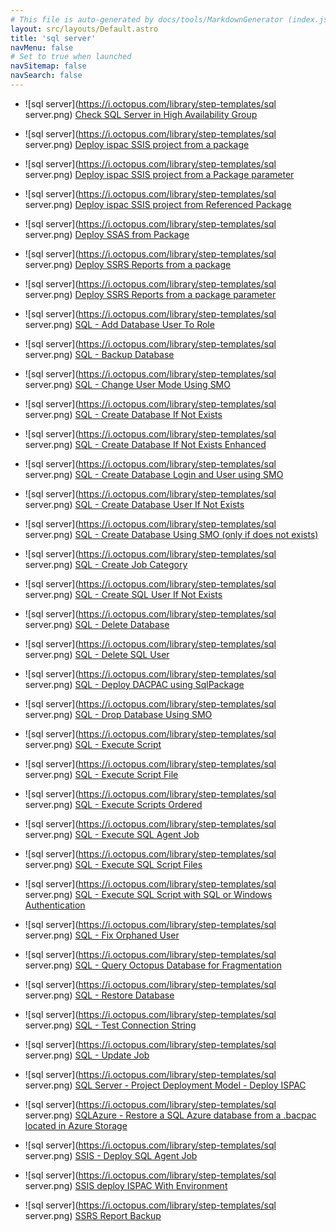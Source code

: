 ```yaml
---
# This file is auto-generated by docs/tools/MarkdownGenerator (index.js)
layout: src/layouts/Default.astro
title: 'sql server'
navMenu: false
# Set to true when launched
navSitemap: false
navSearch: false
---
```


<ul>

<li>

![sql server](https://i.octopus.com/library/step-templates/sql server.png) [Check SQL Server in High Availability Group](/integrations/sql-server/check-sql-server-in-high-availability-group)

</li>
        
<li>

![sql server](https://i.octopus.com/library/step-templates/sql server.png) [Deploy ispac SSIS project from a package](/integrations/sql-server/deploy-ispac-ssis-project-from-a-package)

</li>
        
<li>

![sql server](https://i.octopus.com/library/step-templates/sql server.png) [Deploy ispac SSIS project from a Package parameter](/integrations/sql-server/deploy-ispac-ssis-project-from-a-package-parameter)

</li>
        
<li>

![sql server](https://i.octopus.com/library/step-templates/sql server.png) [Deploy ispac SSIS project from Referenced Package](/integrations/sql-server/deploy-ispac-ssis-project-from-referenced-package)

</li>
        
<li>

![sql server](https://i.octopus.com/library/step-templates/sql server.png) [Deploy SSAS from Package](/integrations/sql-server/deploy-ssas-from-package)

</li>
        
<li>

![sql server](https://i.octopus.com/library/step-templates/sql server.png) [Deploy SSRS Reports from a package](/integrations/sql-server/deploy-ssrs-reports-from-a-package)

</li>
        
<li>

![sql server](https://i.octopus.com/library/step-templates/sql server.png) [Deploy SSRS Reports from a package parameter](/integrations/sql-server/deploy-ssrs-reports-from-a-package-parameter)

</li>
        
<li>

![sql server](https://i.octopus.com/library/step-templates/sql server.png) [SQL - Add Database User To Role](/integrations/sql-server/sql-add-database-user-to-role)

</li>
        
<li>

![sql server](https://i.octopus.com/library/step-templates/sql server.png) [SQL - Backup Database](/integrations/sql-server/sql-backup-database)

</li>
        
<li>

![sql server](https://i.octopus.com/library/step-templates/sql server.png) [SQL - Change User Mode Using SMO](/integrations/sql-server/sql-change-user-mode-using-smo)

</li>
        
<li>

![sql server](https://i.octopus.com/library/step-templates/sql server.png) [SQL - Create Database If Not Exists](/integrations/sql-server/sql-create-database-if-not-exists)

</li>
        
<li>

![sql server](https://i.octopus.com/library/step-templates/sql server.png) [SQL - Create Database If Not Exists Enhanced](/integrations/sql-server/sql-create-database-if-not-exists-enhanced)

</li>
        
<li>

![sql server](https://i.octopus.com/library/step-templates/sql server.png) [SQL - Create Database Login and User using SMO](/integrations/sql-server/sql-create-database-login-and-user-using-smo)

</li>
        
<li>

![sql server](https://i.octopus.com/library/step-templates/sql server.png) [SQL - Create Database User If Not Exists](/integrations/sql-server/sql-create-database-user-if-not-exists)

</li>
        
<li>

![sql server](https://i.octopus.com/library/step-templates/sql server.png) [SQL - Create Database Using SMO (only if does not exists)](/integrations/sql-server/sql-create-database-using-smo-(only-if-does-not-exists))

</li>
        
<li>

![sql server](https://i.octopus.com/library/step-templates/sql server.png) [SQL - Create Job Category](/integrations/sql-server/sql-create-job-category)

</li>
        
<li>

![sql server](https://i.octopus.com/library/step-templates/sql server.png) [SQL - Create SQL User If Not Exists](/integrations/sql-server/sql-create-sql-user-if-not-exists)

</li>
        
<li>

![sql server](https://i.octopus.com/library/step-templates/sql server.png) [SQL - Delete Database](/integrations/sql-server/sql-delete-database)

</li>
        
<li>

![sql server](https://i.octopus.com/library/step-templates/sql server.png) [SQL - Delete SQL User](/integrations/sql-server/sql-delete-sql-user)

</li>
        
<li>

![sql server](https://i.octopus.com/library/step-templates/sql server.png) [SQL - Deploy DACPAC using SqlPackage](/integrations/sql-server/sql-deploy-dacpac-using-sqlpackage)

</li>
        
<li>

![sql server](https://i.octopus.com/library/step-templates/sql server.png) [SQL - Drop Database Using SMO](/integrations/sql-server/sql-drop-database-using-smo)

</li>
        
<li>

![sql server](https://i.octopus.com/library/step-templates/sql server.png) [SQL - Execute Script](/integrations/sql-server/sql-execute-script)

</li>
        
<li>

![sql server](https://i.octopus.com/library/step-templates/sql server.png) [SQL - Execute Script File](/integrations/sql-server/sql-execute-script-file)

</li>
        
<li>

![sql server](https://i.octopus.com/library/step-templates/sql server.png) [SQL - Execute Scripts Ordered](/integrations/sql-server/sql-execute-scripts-ordered)

</li>
        
<li>

![sql server](https://i.octopus.com/library/step-templates/sql server.png) [SQL - Execute SQL Agent Job](/integrations/sql-server/sql-execute-sql-agent-job)

</li>
        
<li>

![sql server](https://i.octopus.com/library/step-templates/sql server.png) [SQL - Execute SQL Script Files](/integrations/sql-server/sql-execute-sql-script-files)

</li>
        
<li>

![sql server](https://i.octopus.com/library/step-templates/sql server.png) [SQL - Execute SQL Script with SQL or Windows Authentication](/integrations/sql-server/sql-execute-sql-script-with-sql-or-windows-authentication)

</li>
        
<li>

![sql server](https://i.octopus.com/library/step-templates/sql server.png) [SQL - Fix Orphaned User](/integrations/sql-server/sql-fix-orphaned-user)

</li>
        
<li>

![sql server](https://i.octopus.com/library/step-templates/sql server.png) [SQL - Query Octopus Database for Fragmentation](/integrations/sql-server/sql-query-octopus-database-for-fragmentation)

</li>
        
<li>

![sql server](https://i.octopus.com/library/step-templates/sql server.png) [SQL - Restore Database](/integrations/sql-server/sql-restore-database)

</li>
        
<li>

![sql server](https://i.octopus.com/library/step-templates/sql server.png) [SQL - Test Connection String](/integrations/sql-server/sql-test-connection-string)

</li>
        
<li>

![sql server](https://i.octopus.com/library/step-templates/sql server.png) [SQL - Update Job](/integrations/sql-server/sql-update-job)

</li>
        
<li>

![sql server](https://i.octopus.com/library/step-templates/sql server.png) [SQL Server - Project Deployment Model - Deploy ISPAC](/integrations/sql-server/sql-server-project-deployment-model-deploy-ispac)

</li>
        
<li>

![sql server](https://i.octopus.com/library/step-templates/sql server.png) [SQLAzure - Restore a SQL Azure database from a .bacpac located in Azure Storage](/integrations/sql-server/sqlazure-restore-a-sql-azure-database-from-a-.bacpac-located-in-azure-storage)

</li>
        
<li>

![sql server](https://i.octopus.com/library/step-templates/sql server.png) [SSIS - Deploy SQL Agent Job](/integrations/sql-server/ssis-deploy-sql-agent-job)

</li>
        
<li>

![sql server](https://i.octopus.com/library/step-templates/sql server.png) [SSIS deploy ISPAC With Environment](/integrations/sql-server/ssis-deploy-ispac-with-environment)

</li>
        
<li>

![sql server](https://i.octopus.com/library/step-templates/sql server.png) [SSRS Report Backup](/integrations/sql-server/ssrs-report-backup)

</li>
        
</ul>

